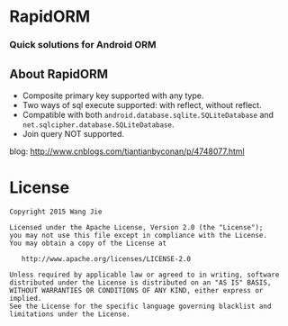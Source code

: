# RapidORM
### Quick solutions for Android ORM

## About RapidORM
- Composite primary key supported with any type.
- Two ways of sql execute supported: with reflect, without reflect.
- Compatible with both `android.database.sqlite.SQLiteDatabase` and `net.sqlcipher.database.SQLiteDatabase`.
- Join query NOT supported.

blog: http://www.cnblogs.com/tiantianbyconan/p/4748077.html


License
=======

    Copyright 2015 Wang Jie

    Licensed under the Apache License, Version 2.0 (the "License");
    you may not use this file except in compliance with the License.
    You may obtain a copy of the License at

       http://www.apache.org/licenses/LICENSE-2.0

    Unless required by applicable law or agreed to in writing, software
    distributed under the License is distributed on an "AS IS" BASIS,
    WITHOUT WARRANTIES OR CONDITIONS OF ANY KIND, either express or implied.
    See the License for the specific language governing blacklist and
    limitations under the License.

